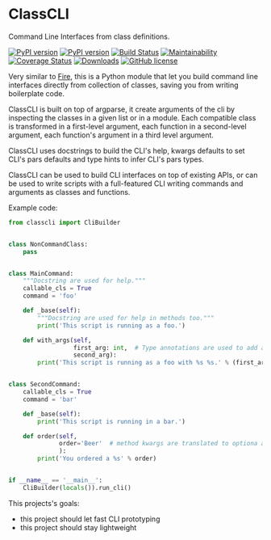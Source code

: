 # ClassCLI
Command Line Interfaces from class definitions.

[![PyPI version](https://badge.fury.io/py/classcli.svg)](https://badge.fury.io/py/classcli) [![PyPI version](https://img.shields.io/badge/python-%3E%3D%203.5-blue.svg)](https://pypi.org/project/classcli/) [![Build Status](https://travis-ci.org/Hrabal/ClassCLI.svg?branch=master)](https://travis-ci.org/Hrabal/ClassCLI) [![Maintainability](https://api.codeclimate.com/v1/badges/d281ff92c2d45c4f2e75/maintainability)](https://codeclimate.com/github/Hrabal/ClassCLI/maintainability) [![Coverage Status](https://coveralls.io/repos/github/Hrabal/ClassCLI/badge.svg?branch=master)](https://coveralls.io/github/Hrabal/ClassCLI?branch=master) [![Downloads](https://pepy.tech/badge/classcli)](https://pepy.tech/project/classcli) [![GitHub license](https://img.shields.io/badge/license-Apache%202-blue.svg)](https://raw.githubusercontent.com/Hrabal/ClassCLI/master/LICENSE)


Very similar to [Fire](https://github.com/google/python-fire), this is a Python module that let you build command line interfaces directly from collection of classes, saving you from writing boilerplate code.

ClassCLI is built on top of argparse, it create arguments of the cli by inspecting the classes in a given list or in a module. Each compatible class is transformed in a first-level argument, each function in a second-level argument, each function's argument in a third level argument.

ClassCLI uses docstrings to build the CLI's help, kwargs defaults to set CLI's pars defaults and type hints to infer CLI's pars types.

ClassCLI can be used to build CLI interfaces on top of existing APIs, or can be used to write scripts with a full-featured CLI writing commands and arguments as classes and functions.

Example code:
```python
from classcli import CliBuilder


class NonCommandClass:
    pass


class MainCommand:
    """Docstring are used for help."""
    callable_cls = True
    command = 'foo'

    def _base(self):
        """Docstring are used for help in methods too."""
        print('This script is running as a foo.')

    def with_args(self,
                  first_arg: int,  # Type annotations are used to add a type check on the CLI arg
                  second_arg):
        print('This script is running as a foo with %s %s.' % (first_arg, second_arg))


class SecondCommand:
    callable_cls = True
    command = 'bar'

    def _base(self):
        print('This script is running in a bar.')

    def order(self,
              order='Beer'  # method kwargs are translated to optiona args in the form of "--arg"
              ):
        print('You ordered a %s' % order)


if __name__ == '__main__':
    CliBuilder(locals()).run_cli()

```


This projects's goals:
 * this project should let fast CLI prototyping
 * this project should stay lightweight
